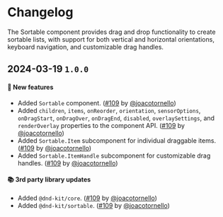 # Changelog

The Sortable component provides drag and drop functionality to create sortable lists, with support for both vertical and horizontal orientations, keyboard navigation, and customizable drag handles.

## 2024-03-19 `1.0.0`

#### 🎉 New features

- Added `Sortable` component. ([#109](https://github.com/TiendaNube/nimbus-patterns/pull/109) by [@joacotornello](https://github.com/joacotornello))
- Added `children`, `items`, `onReorder`, `orientation`, `sensorOptions`, `onDragStart`, `onDragOver`, `onDragEnd`, `disabled`, `overlaySettings`, and `renderOverlay` properties to the component API. ([#109](https://github.com/TiendaNube/nimbus-patterns/pull/109) by [@joacotornello](https://github.com/joacotornello))
- Added `Sortable.Item` subcomponent for individual draggable items. ([#109](https://github.com/TiendaNube/nimbus-patterns/pull/109) by [@joacotornello](https://github.com/joacotornello))
- Added `Sortable.ItemHandle` subcomponent for customizable drag handles. ([#109](https://github.com/TiendaNube/nimbus-patterns/pull/109) by [@joacotornello](https://github.com/joacotornello))

#### 📚 3rd party library updates

- Added `@dnd-kit/core`. ([#109](https://github.com/TiendaNube/nimbus-patterns/pull/109) by [@joacotornello](https://github.com/joacotornello))
- Added `@dnd-kit/sortable`. ([#109](https://github.com/TiendaNube/nimbus-patterns/pull/109) by [@joacotornello](https://github.com/joacotornello))
